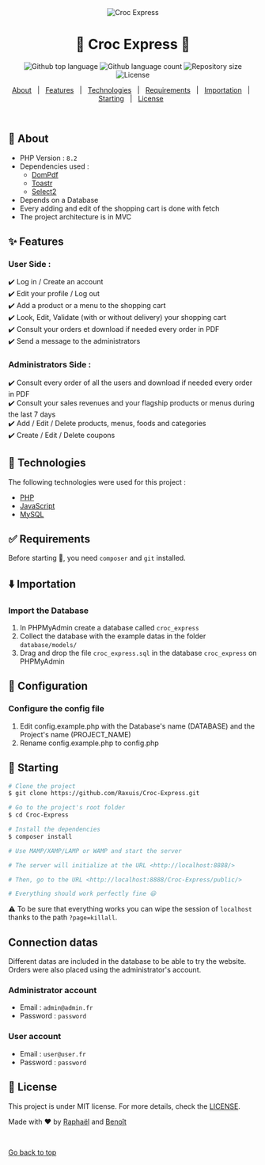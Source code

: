 <div align="center" id="top"> 
  <img src = 'https://i.ibb.co/QPFk1cq/Croc-Express.png' alt="Croc Express" />
</div>

<h1 align="center">🍕 Croc Express 🍔</h1>

<p align="center">
  <img alt="Github top language" src="https://img.shields.io/github/languages/top/Raxuis/croc-express?color=56BEB8">

  <img alt="Github language count" src="https://img.shields.io/github/languages/count/Raxuis/croc-express?color=56BEB8">

  <img alt="Repository size" src="https://img.shields.io/github/repo-size/Raxuis/croc-express?color=56BEB8">

  <img alt="License" src="https://img.shields.io/github/license/Raxuis/croc-express?color=56BEB8">
</p>
<p align="center">
  <a href="#dart-about">About</a> &#xa0; | &#xa0; 
  <a href="#sparkles-features">Features</a> &#xa0; | &#xa0;
  <a href="#rocket-technologies">Technologies</a> &#xa0; | &#xa0;
  <a href="#white_check_mark-requirements">Requirements</a> &#xa0; | &#xa0;
  <a href="#arrow_down-importation">Importation</a> &#xa0; | &#xa0;
  <a href="#checkered_flag-starting">Starting</a> &#xa0; | &#xa0;
  <a href="#memo-license">License</a> &#xa0;
</p>

<br>

## :dart: About

- PHP Version : `8.2`
- Dependencies used :
  - [DomPdf](https://dompdf.github.io/)
  - [Toastr](https://codeseven.github.io/toastr/)
  - [Select2](https://select2.org/)
- Depends on a Database
- Every adding and edit of the shopping cart is done with fetch
- The project architecture is in MVC

## :sparkles: Features

### User Side :

:heavy_check_mark: Log in / Create an account\
:heavy_check_mark: Edit your profile / Log out\
:heavy_check_mark: Add a product or a menu to the shopping cart\
:heavy_check_mark: Look, Edit, Validate (with or without delivery) your shopping cart\
:heavy_check_mark: Consult your orders et download if needed every order in PDF\
:heavy_check_mark: Send a message to the administrators

### Administrators Side :

:heavy_check_mark: Consult every order of all the users and download if needed every order in PDF\
:heavy_check_mark: Consult your sales revenues and your flagship products or menus during the last 7 days\
:heavy_check_mark: Add / Edit / Delete products, menus, foods and categories\
:heavy_check_mark: Create / Edit / Delete coupons

## :rocket: Technologies

The following technologies were used for this project :

- [PHP](https://www.php.net/)
- [JavaScript](https://developer.mozilla.org/en-US/docs/Web/JavaScript)
- [MySQL](https://dev.mysql.com/doc/refman/5.7/en/data-types.html)

## :white_check_mark: Requirements

Before starting :checkered_flag:, you need `composer` and `git` installed.

## :arrow_down: Importation

### Import the Database

1. In PHPMyAdmin create a database called `croc_express`
2. Collect the database with the example datas in the folder `database/models/`
3. Drag and drop the file `croc_express.sql` in the database `croc_express` on PHPMyAdmin

## :lock_with_ink_pen: Configuration

### Configure the config file

1. Edit config.example.php with the Database's name (DATABASE) and the Project's name (PROJECT_NAME)
2. Rename config.example.php to config.php

## :checkered_flag: Starting

```bash
# Clone the project
$ git clone https://github.com/Raxuis/Croc-Express.git

# Go to the project's root folder
$ cd Croc-Express

# Install the dependencies
$ composer install

# Use MAMP/XAMP/LAMP or WAMP and start the server

# The server will initialize at the URL <http://localhost:8888/>

# Then, go to the URL <http://localhost:8888/Croc-Express/public/>

# Everything should work perfectly fine 😃
```

⚠️ To be sure that everything works you can wipe the session of `localhost` thanks to the path `?page=killall`.

## Connection datas

Different datas are included in the database to be able to try the website. Orders were also placed using the administrator's account.

### Administrator account

- Email : `admin@admin.fr`
- Password : `password`

### User account

- Email : `user@user.fr`
- Password : `password`

## :memo: License

This project is under MIT license. For more details, check the [LICENSE](LICENSE.md).

Made with ❤️ by <a href="https://github.com/Raxuis" target="_blank">Raphaël</a> and <a href="https://github.com/BenoitPrmt" target="_blank">Benoît</a>

&#xa0;

<a href="#top">Go back to top</a>
